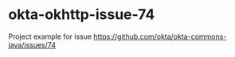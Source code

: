 # okta-okhttp-issue-74
Project example for issue https://github.com/okta/okta-commons-java/issues/74
